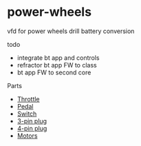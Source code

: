 # power-wheels
vfd for power wheels drill battery conversion

todo
- integrate bt app and controls
- refractor bt app FW to class
- bt app FW to second core

Parts
- [Throttle](https://www.amazon.com/gp/product/B07VH54KXM/ref=ppx_yo_dt_b_search_asin_title?ie=UTF8&psc=1)
- [Pedal](https://www.amazon.com/gp/product/B07BPY1XMW/ref=ppx_yo_dt_b_search_asin_title?ie=UTF8&psc=1)
- [Switch](https://www.amazon.com/DaierTek-Rocker-Switch-Household-Appliances/dp/B07S1MV462/ref=sr_1_1_sspa?crid=1HNL11FK406JY&dib=eyJ2IjoiMSJ9.1SmNRgnOnKi5hzCq-rbPCe9PpYXDxn7zUCbwNgptu_ZO6ZERsf7Bv1EXRfAybXwWXkJPj3wboodcEwu1sDNYTVadMIivJ1S656XsDMJ0j-R_svzurt4PBtVLmowfbYMF1X5e0YbAjZSA7QSrEBhlvqb_qUJU-yncqf2grrabcYMTuUjiNzUQnwbFbE6PjHfU8Nz7mk4wOcdY7Vxjkvw-UovSBXJuodvCqahwBR3Mlhg.Wkpdc5DNXjGbuDg-d8t7kFPtlYq9DgUZU-Ff72Xl7lQ&dib_tag=se&keywords=switch&qid=1724971477&sprefix=switch%2Caps%2C157&sr=8-1-spons&sp_csd=d2lkZ2V0TmFtZT1zcF9hdGY&psc=1)
- [3-pin plug](https://www.amazon.com/dp/B01DUC1PW6?ref=ppx_yo2ov_dt_b_fed_asin_title)
- [4-pin plug](https://www.amazon.com/dp/B08RHGT3W3?ref=ppx_yo2ov_dt_b_fed_asin_title)
- [Motors](https://www.amazon.com/gp/product/B09F4T3XVT/ref=ppx_yo_dt_b_search_asin_title?ie=UTF8&psc=1)
